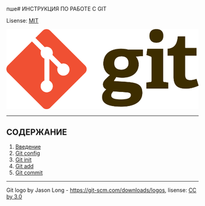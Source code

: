 пше# ИНСТРУКЦИЯ ПО РАБОТЕ С GIT

Lisense: [MIT](lisence.md)

![GIT-logo](./assets/Git-Logo-2Color.png)

___
## СОДЕРЖАНИЕ
1. [Введение](Intro.md)
2. [Git config](config.md)
3. [Git init](init.md)
4. [Git add](add.md)
5. [Git commit](commit.md)






------
Git logo by Jason Long - https://git-scm.com/downloads/logos,
lisense: [CC by 3.0](https://creativecommons.org/licenses/by/3.0/)
